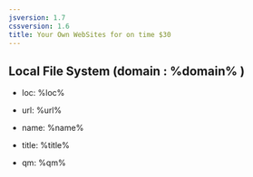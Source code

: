 ```yaml
---
jsversion: 1.7
cssversion: 1.6
title: Your Own WebSites for on time $30
---
```


## Local File System (domain : %domain% )

- loc: %loc%
- url: %url%

- name: %name%
- title: %title%

- qm: %qm%
